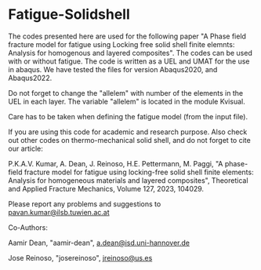 # Fatigue-Solidshell
The codes presented here are used for the following paper "A Phase field fracture model for fatigue using Locking free solid shell finite elemnts: Analysis for homogenous and layered composites".
The codes can be used with or without fatigue. The code is written as a UEL and UMAT for the use in abaqus. We have tested the files for version Abaqus2020, and Abaqus2022. 

Do not forget to change the "allelem" with number of the elements in the UEL in each layer. The variable "allelem" is located in the module Kvisual. 

Care has to be taken when defining the fatigue model (from the input file).

If you are using this code for academic and research purpose. Also check out other codes on thermo-mechanical solid shell, and do not forget to cite our article:

P.K.A.V. Kumar, A. Dean, J. Reinoso, H.E. Pettermann, M. Paggi, "A phase-field fracture model for fatigue using locking-free solid shell finite elements: Analysis for homogeneous materials and layered composites", Theoretical and Applied Fracture Mechanics, Volume 127, 2023, 104029.

Please report any problems and suggestions to pavan.kumar@ilsb.tuwien.ac.at

Co-Authors:

Aamir Dean, "aamir-dean", a.dean@isd.uni-hannover.de

Jose Reinoso, "josereinoso", jreinoso@us.es

